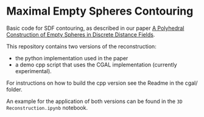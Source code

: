 # Maximal Empty Spheres Contouring

Basic code for SDF contouring, as described in our paper [A Polyhedral Construction of Empty Spheres in Discrete Distance Fields](https://dl.acm.org/doi/10.1145/3721238.3730748).

This repository contains two versions of the reconstruction:
- the python implementation used in the paper
- a demo cpp script that uses the CGAL implementation (currently experimental).

For instructions on how to build the cpp version see the Readme in the cgal/ folder.

An example for the application of both versions can be found in the `3D Reconstruction.ipynb` notebook.
